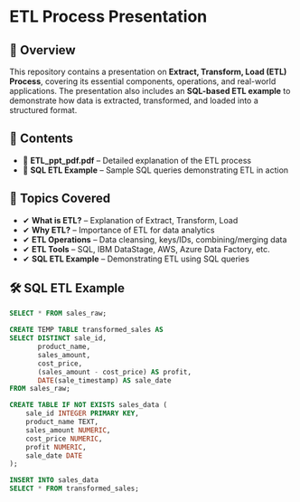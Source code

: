 # **ETL Process Presentation**

## 📌 Overview
This repository contains a presentation on **Extract, Transform, Load (ETL) Process**, covering its essential components, operations, and real-world applications. The presentation also includes an **SQL-based ETL example** to demonstrate how data is extracted, transformed, and loaded into a structured format.

## 📂 Contents
- 📄 **ETL_ppt_pdf.pdf** – Detailed explanation of the ETL process
- 📝 **SQL ETL Example** – Sample SQL queries demonstrating ETL in action

## 🚀 Topics Covered
- ✔ **What is ETL?** – Explanation of Extract, Transform, Load
- ✔ **Why ETL?** – Importance of ETL for data analytics
- ✔ **ETL Operations** – Data cleansing, keys/IDs, combining/merging data
- ✔ **ETL Tools** – SQL, IBM DataStage, AWS, Azure Data Factory, etc.
- ✔ **SQL ETL Example** – Demonstrating ETL using SQL queries

## 🛠 SQL ETL Example
```sql
SELECT * FROM sales_raw;

CREATE TEMP TABLE transformed_sales AS
SELECT DISTINCT sale_id, 
       product_name, 
       sales_amount, 
       cost_price, 
       (sales_amount - cost_price) AS profit, 
       DATE(sale_timestamp) AS sale_date
FROM sales_raw;

CREATE TABLE IF NOT EXISTS sales_data (
    sale_id INTEGER PRIMARY KEY, 
    product_name TEXT, 
    sales_amount NUMERIC, 
    cost_price NUMERIC, 
    profit NUMERIC, 
    sale_date DATE
);

INSERT INTO sales_data 
SELECT * FROM transformed_sales;

